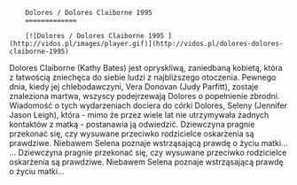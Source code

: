 
        Dolores / Dolores Claiborne 1995 
        =============
        
        [![Dolores / Dolores Claiborne 1995 ](http://vidos.pl/images/player.gif)](http://vidos.pl/dolores-dolores-claiborne-1995)
        
        
 Dolores Claiborne (Kathy Bates) jest opryskliwą, zaniedbaną kobietą, która z łatwością zniechęca do siebie ludzi z najbliższego otoczenia. Pewnego dnia, kiedy jej chlebodawczyni, Vera Donovan (Judy Parfitt), zostaje znaleziona martwa, wszyscy podejrzewają Dolores o popełnienie zbrodni. Wiadomość o tych wydarzeniach dociera do córki Dolores, Seleny (Jennifer Jason Leigh), która - mimo że przez wiele lat nie utrzymywała żadnych kontaktów z matką - postanawia ją odwiedzić. Dziewczyna pragnie przekonać się, czy wysuwane przeciwko rodzicielce oskarżenia są prawdziwe. Niebawem Selena poznaje wstrząsającą prawdę o życiu matki...   ... Dziewczyna pragnie przekonać się, czy wysuwane przeciwko rodzicielce oskarżenia są prawdziwe. Niebawem Selena poznaje wstrząsającą prawdę o życiu matki...
    